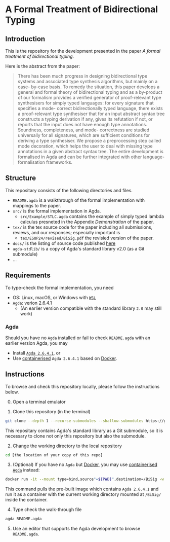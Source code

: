 # A Formal Treatment of Bidirectional Typing

## Introduction

This is the repository for the development presented in the
paper *A formal treatment of bidirectional typing*.

Here is the abstract from the paper:

> There has been much progress in designing bidirectional type systems and associated type synthesis algorithms, but mainly on a case- by-case basis. To remedy the situation, this paper develops a general and formal theory of bidirectional typing and as a by-product of our formalism provides a verified generator of proof-relevant type synthesisers for simply typed languages: for every signature that specifies a mode- correct bidirectionally typed language, there exists a proof-relevant type synthesiser that for an input abstract syntax tree constructs a typing derivation if any, gives its refutation if not, or reports that the input does not have enough type annotations. Soundness, completeness, and mode- correctness are studied universally for all signatures, which are sufficient conditions for deriving a type synthesiser. We propose a preprocessing step called mode decoration, which helps the user to deal with missing type annotations in a given abstract syntax tree. The entire development is formalised in Agda and can be further integrated with other language- formalisation frameworks.

## Structure

This repositary consists of the following directories and files.

- `README.agda` is a walkthrough of the formal implementation with mappings to the paper.
- `src/` is the formal implementation in Agda.
  - `src/Example/STLC.agda` contains the example of simply typed lambda calculus presneted in the Appendix *Demonstration* of the paper.
- `tex/` is the tex source code for the paper including
  all submissions, reviews, and our responses; especially important is
  - `tex/ESOP24/revised/BiSig.pdf` the revisied version of the paper.
- `docs/` is the listing of source code published [here](https://l-tchen.github.io/BiSig/README.html)
- `agda-stdlib/` is a copy of Agda's standard library v2.0 (as a Git submodule)
- ...


## Requirements

To type-check the formal implementation, you need

- OS: Linux, macOS, or Windows with [`WSL`](https://learn.microsoft.com/en-us/windows/wsl/install) 
- `Agda`: verion 2.6.4.1
  - (An earlier version compatible with the standard library `2.0` may still work)

### Agda

Should you have no `Agda` installed or fail to check `README.agda` with an earlier version Agda, you may

- Install [`Agda 2.6.4.1`](https://agda.readthedocs.io/en/v2.6.4.1/getting-started/installation.html), or
- Use [containerised](https://hub.docker.com/r/ltchentw/agda/) `Agda 2.6.4.1` based on [Docker](https://www.docker.com).

## Instructions

To browse and check this repository locally, please follow the instructions below.

0. Open a terminal emulator

1. Clone this repository (in the terminal)

```bash
git clone --depth 1 --recurse-submodules --shallow-submodules https://github.com/L-TChen/BiSig.git
```

This repositary contains Agda's standard library as a Git submodule, so it is necessary to clone not only this repository but also the submodule.

2. Change the working directory to the local repository

```bash
cd [the location of your copy of this repo]
```

3. (Optional) If you have no `Agda` but [Docker](https://www.docker.com/products/docker-desktop/), you may use [containerised `Agda`](https://hub.docker.com/r/ltchentw/agda) instead:

```bash
docker run -it --mount type=bind,source"=${PWD}",destination=/BiSig -w /BiSig ltchentw/agda:2.6.4.1
```
This command pulls the pre-built image which contains `Agda 2.6.4.1` and run it as a container with the current working directory mounted at `/BiSig/` inside the container.

4. Type check the walk-through file
```bash
agda README.agda
```

5. Use an editor that supports the Agda development to browse `README.agda`.
